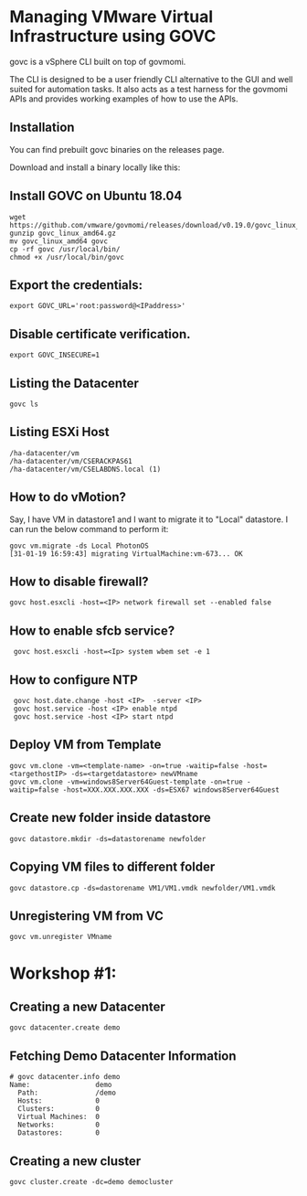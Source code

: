 # Managing VMware Virtual Infrastructure using GOVC 

govc is a vSphere CLI built on top of govmomi.

The CLI is designed to be a user friendly CLI alternative to the GUI and well suited for automation tasks. It also acts as a test harness for the govmomi APIs and provides working examples of how to use the APIs.

## Installation

You can find prebuilt govc binaries on the releases page.

Download and install a binary locally like this:


## Install GOVC on Ubuntu 18.04

```
wget https://github.com/vmware/govmomi/releases/download/v0.19.0/govc_linux_amd64.gz
gunzip govc_linux_amd64.gz
mv govc_linux_amd64 govc
cp -rf govc /usr/local/bin/
chmod +x /usr/local/bin/govc
```

## Export the credentials:

```
export GOVC_URL='root:password@<IPaddress>'
```

## Disable certificate verification.

```
export GOVC_INSECURE=1
```

## Listing the Datacenter

```
govc ls 
```

## Listing ESXi Host 

```
/ha-datacenter/vm
/ha-datacenter/vm/CSERACKPAS61
/ha-datacenter/vm/CSELABDNS.local (1)
```

##  How to do vMotion?

Say, I have VM in datastore1 and I want to migrate it to "Local" datastore. I can run the below command to perform it:

```
govc vm.migrate -ds Local PhotonOS
[31-01-19 16:59:43] migrating VirtualMachine:vm-673... OK
```

## How to disable firewall?

```
govc host.esxcli -host=<IP> network firewall set --enabled false
```

## How to enable sfcb service?

```
 govc host.esxcli -host=<Ip> system wbem set -e 1
```

## How to configure NTP

```
 govc host.date.change -host <IP>  -server <IP>
 govc host.service -host <IP> enable ntpd
 govc host.service -host <IP> start ntpd
```

## Deploy VM from Template

```
govc vm.clone -vm=<template-name> -on=true -waitip=false -host=<targethostIP> -ds=<targetdatastore> newVMname
govc vm.clone -vm=windows8Server64Guest-template -on=true -waitip=false -host=XXX.XXX.XXX.XXX -ds=ESX67 windows8Server64Guest
```
## Create new folder inside datastore

```
govc datastore.mkdir -ds=datastorename newfolder
```

## Copying VM files to different folder

```
govc datastore.cp -ds=dastorename VM1/VM1.vmdk newfolder/VM1.vmdk
```

## Unregistering VM from VC

```
govc vm.unregister VMname
```


# Workshop #1: 

## Creating a new Datacenter

```
govc datacenter.create demo
```

## Fetching Demo Datacenter Information

```
# govc datacenter.info demo
Name:                demo
  Path:              /demo
  Hosts:             0
  Clusters:          0
  Virtual Machines:  0
  Networks:          0
  Datastores:        0

```

## Creating a new cluster

```
govc cluster.create -dc=demo democluster

```

## 

```

```
